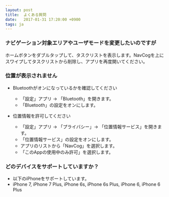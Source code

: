 ```yaml
---
layout: post
title:  よくある質問
date:   2017-01-31 17:20:00 +0900
tags: ja
---
```


<a name="Q1"></a>
### ナビゲーション対象エリアやユーザモードを変更したいのですが

ホームボタンをダブルタップして、タスクリストを表示します。NavCogを上にスワイプしてタスクリストから削除し、アプリを再度開いてください。


<a name="Q2"></a>
### 位置が表示されません

* Bluetoothがオンになっているかを確認してください
  * 「設定」アプリ -> 「Bluetooth」を開きます。
  * 「Bluetooth」の設定をオンにします。
  
* 位置情報を許可してください
  * 「設定」アプリ -> 「プライバシー」-> 「位置情報サービス」を開きます。
  * 「位置情報サービス」の設定をオンにします。
  * アプリのリストから「NavCog」を選択します。
  * 「このAppの使用中のみ許可」を選択します。

  
<a name="Q3"></a>
### どのデバイスをサポートしていますか？
* 以下のiPhoneをサポートしています。
 * iPhone 7, iPhone 7 Plus, iPhone 6s, iPhone 6s Plus, iPhone 6, iPhone 6 Plus
